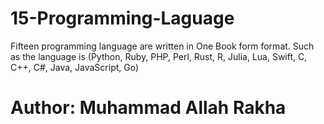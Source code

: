# 15-Programming-Laguage
Fifteen programming language are written in One Book form format. Such as the language is (Python, Ruby, PHP, Perl, Rust, R, Julia, Lua, Swift, C, C++, C#, Java, JavaScript, Go)
# Author: Muhammad Allah Rakha
